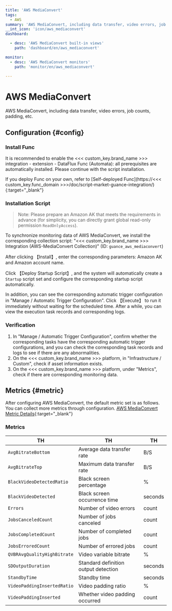 ```yaml
---
title: 'AWS MediaConvert'
tags: 
  - AWS
summary: 'AWS MediaConvert, including data transfer, video errors, job counts, padding, etc.'
__int_icon: 'icon/aws_mediaconvert'
dashboard:

  - desc: 'AWS MediaConvert built-in views'
    path: 'dashboard/en/aws_mediaconvert'

monitor:
  - desc: 'AWS MediaConvert monitors'
    path: 'monitor/en/aws_mediaconvert'

---
```


<!-- markdownlint-disable MD025 -->
# AWS MediaConvert
<!-- markdownlint-enable -->


AWS MediaConvert, including data transfer, video errors, job counts, padding, etc.


## Configuration {#config}

### Install Func

It is recommended to enable the <<< custom_key.brand_name >>> integration - extension - DataFlux Func (Automata): all prerequisites are automatically installed. Please continue with the script installation.

If you deploy Func on your own, refer to [Self-deployed Func](https://<<< custom_key.func_domain >>>/doc/script-market-guance-integration/){:target="_blank"}



### Installation Script

> Note: Please prepare an Amazon AK that meets the requirements in advance (for simplicity, you can directly grant global read-only permission `ReadOnlyAccess`).

To synchronize monitoring data of AWS MediaConvert, we install the corresponding collection script: "<<< custom_key.brand_name >>> Integration (AWS-MediaConvert Collection)" (ID: `guance_aws_mediaconvert`)

After clicking 【Install】, enter the corresponding parameters: Amazon AK and Amazon account name.

Click 【Deploy Startup Script】, and the system will automatically create a `Startup` script set and configure the corresponding startup script automatically.

In addition, you can see the corresponding automatic trigger configuration in "Manage / Automatic Trigger Configuration". Click 【Execute】 to run it immediately without waiting for the scheduled time. After a while, you can view the execution task records and corresponding logs.



### Verification

1. In "Manage / Automatic Trigger Configuration", confirm whether the corresponding tasks have the corresponding automatic trigger configurations, and you can check the corresponding task records and logs to see if there are any abnormalities.
2. On the <<< custom_key.brand_name >>> platform, in "Infrastructure / Custom", check if asset information exists.
3. On the <<< custom_key.brand_name >>> platform, under "Metrics", check if there are corresponding monitoring data.

## Metrics {#metric}
After configuring AWS MediaConvert, the default metric set is as follows. You can collect more metrics through configuration. [AWS MediaConvert Metric Details](https://docs.amazonaws.cn/mediaconvert/latest/ug/what-is.html){:target="_blank"}

### Metrics

| TH | TH | TH |
| -- | -- | -- |
| `AvgBitrateBottom` | Average data transfer rate | B/S |
| `AvgBitrateTop` | Maximum data transfer rate | B/S |
| `BlackVideoDetectedRatio` | Black screen percentage | % |
| `BlackVideoDetected` | Black screen occurrence time | seconds |
| `Errors` | Number of video errors | count |
| `JobsCanceledCount` | Number of jobs canceled | count |
| `JobsCompletedCount` | Number of completed jobs | count |
| `JobsErroredCount` | Number of errored jobs | count |
| `QVBRAvgQualityHighBitrate` | Video variable bitrate | % |
| `SDOutputDuration` | Standard definition output detection | seconds |
| `StandbyTime` | Standby time | seconds |
| `VideoPaddingInsertedRatio` | Video padding ratio | % |
| `VideoPaddingInserted` | Whether video padding occurred | count |